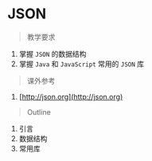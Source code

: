 # JSON

> 教学要求

1. 掌握 `JSON` 的数据结构
2. 掌握 `Java` 和 `JavaScript` 常用的 `JSON` 库

> 课外参考

1. [http://json.org](http://json.org)

> Outline

1. 引言
2. 数据结构
3. 常用库